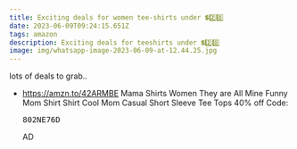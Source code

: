 ```yaml
---
title: Exciting deals for women tee-shirts under 💲2️⃣0️⃣
date: 2023-06-09T09:24:15.651Z
tags: amazon
description: Exciting deals for teeshirts under 💲2️⃣0️⃣
image: img/whatsapp-image-2023-06-09-at-12.44.25.jpg
---
```

l﻿ots of deals to grab..

* https://amzn.to/42ARMBE
  Mama Shirts Women They are All Mine Funny Mom Shirt Shirt Cool Mom Casual Short Sleeve Tee Tops
  40% off
  Code:

  <pre><ZDXKQQEF class=”language-js” data-prismjs-copy=”Click to Copy”>802NE76D</code></pre>

  AD